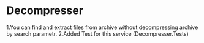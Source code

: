 # Decompresser
1.You can find and extract files from archive without decompressing archive by search parametr.
2.Added Test for this service (Decompresser.Tests)
